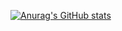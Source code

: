 [![Anurag's GitHub stats](https://github-readme-stats.vercel.app/api?username=Gust4v1n&theme=shadow_red)](https://github.com/Gust4v1n/Aula-Readme)


<link rel="stylesheet" type='text/css' href="https://cdn.jsdelivr.net/gh/devicons/devicon@latest/devicon.min.css" />
          